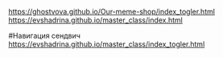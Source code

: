 
https://ghostvova.github.io/Our-meme-shop/index_togler.html
https://evshadrina.github.io/master_class/index.html

#Навигация сендвич
https://evshadrina.github.io/master_class/index_togler.html
